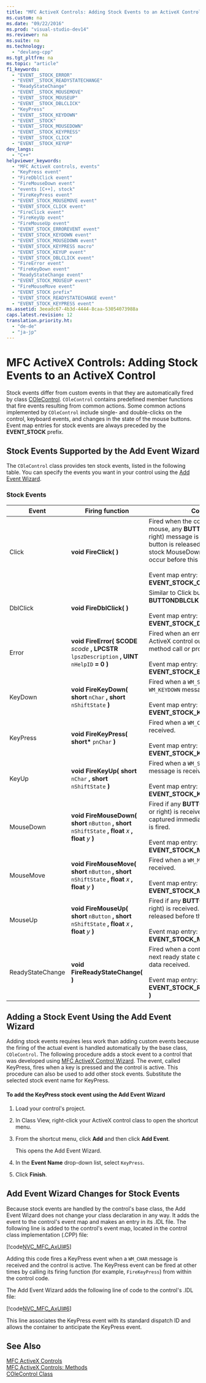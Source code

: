 ```yaml
---
title: "MFC ActiveX Controls: Adding Stock Events to an ActiveX Control"
ms.custom: na
ms.date: "09/22/2016"
ms.prod: "visual-studio-dev14"
ms.reviewer: na
ms.suite: na
ms.technology: 
  - "devlang-cpp"
ms.tgt_pltfrm: na
ms.topic: "article"
f1_keywords: 
  - "EVENT__STOCK_ERROR"
  - "EVENT__STOCK_READYSTATECHANGE"
  - "ReadyStateChange"
  - "EVENT__STOCK_MOUSEMOVE"
  - "EVENT__STOCK_MOUSEUP"
  - "EVENT__STOCK_DBLCLICK"
  - "KeyPress"
  - "EVENT__STOCK_KEYDOWN"
  - "EVENT__STOCK"
  - "EVENT__STOCK_MOUSEDOWN"
  - "EVENT__STOCK_KEYPRESS"
  - "EVENT__STOCK_CLICK"
  - "EVENT__STOCK_KEYUP"
dev_langs: 
  - "C++"
helpviewer_keywords: 
  - "MFC ActiveX controls, events"
  - "KeyPress event"
  - "FireDblClick event"
  - "FireMouseDown event"
  - "events [C++], stock"
  - "FireKeyPress event"
  - "EVENT_STOCK_MOUSEMOVE event"
  - "EVENT_STOCK_CLICK event"
  - "FireClick event"
  - "FireKeyUp event"
  - "FireMouseUp event"
  - "EVENT_STOCK_ERROREVENT event"
  - "EVENT_STOCK_KEYDOWN event"
  - "EVENT_STOCK_MOUSEDOWN event"
  - "EVENT_STOCK_KEYPRESS macro"
  - "EVENT_STOCK_KEYUP event"
  - "EVENT_STOCK_DBLCLICK event"
  - "FireError event"
  - "FireKeyDown event"
  - "ReadyStateChange event"
  - "EVENT_STOCK_MOUSEUP event"
  - "FireMouseMove event"
  - "EVENT_STOCK prefix"
  - "EVENT_STOCK_READYSTATECHANGE event"
  - "EVENT_STOCK_KEYPRESS event"
ms.assetid: 3eeadc67-4b3d-4444-8caa-53054073988a
caps.latest.revision: 12
translation.priority.ht: 
  - "de-de"
  - "ja-jp"
---
```

# MFC ActiveX Controls: Adding Stock Events to an ActiveX Control
Stock events differ from custom events in that they are automatically fired by class [COleControl](../VS_csharp/colecontrol-class.md). `COleControl` contains predefined member functions that fire events resulting from common actions. Some common actions implemented by `COleControl` include single- and double-clicks on the control, keyboard events, and changes in the state of the mouse buttons. Event map entries for stock events are always preceded by the **EVENT_STOCK** prefix.  
  
##  <a name="_core_stock_events_supported_by_classwizard"></a> Stock Events Supported by the Add Event Wizard  
 The `COleControl` class provides ten stock events, listed in the following table. You can specify the events you want in your control using the [Add Event Wizard](../VS_csharp/add-event-wizard.md).  
  
### Stock Events  
  
|Event|Firing function|Comments|  
|-----------|---------------------|--------------|  
|Click|**void FireClick( )**|Fired when the control captures the mouse, any **BUTTONUP** (left, middle, or right) message is received, and the button is released over the control. The stock MouseDown and MouseUp events occur before this event.<br /><br /> Event map entry: **EVENT_STOCK_CLICK( )**|  
|DblClick|**void FireDblClick( )**|Similar to Click but fired when a **BUTTONDBLCLK** message is received.<br /><br /> Event map entry: **EVENT_STOCK_DBLCLICK( )**|  
|Error|**void FireError( SCODE**  *scode* **, LPCSTR**  `lpszDescription` **, UINT**  `nHelpID`  **= 0 )**|Fired when an error occurs within your ActiveX control outside of the scope of a method call or property access.<br /><br /> Event map entry: **EVENT_STOCK_ERROREVENT( )**|  
|KeyDown|**void FireKeyDown( short**  `nChar` **, short**  `nShiftState`  **)**|Fired when a `WM_SYSKEYDOWN` or `WM_KEYDOWN` message is received.<br /><br /> Event map entry: **EVENT_STOCK_KEYDOWN( )**|  
|KeyPress|**void FireKeyPress( short\***  `pnChar`  **)**|Fired when a `WM_CHAR` message is received.<br /><br /> Event map entry: **EVENT_STOCK_KEYPRESS( )**|  
|KeyUp|**void FireKeyUp( short**  `nChar` **, short**  `nShiftState`  **)**|Fired when a `WM_SYSKEYUP` or `WM_KEYUP` message is received.<br /><br /> Event map entry: **EVENT_STOCK_KEYUP( )**|  
|MouseDown|**void FireMouseDown( short**  `nButton` **, short**  `nShiftState` **, float**  *x* **, float**  *y*  **)**|Fired if any **BUTTONDOWN** (left, middle, or right) is received. The mouse is captured immediately before this event is fired.<br /><br /> Event map entry: **EVENT_STOCK_MOUSEDOWN( )**|  
|MouseMove|**void FireMouseMove( short**  `nButton` **, short**  `nShiftState` **, float**  *x* **, float**  *y*  **)**|Fired when a `WM_MOUSEMOVE` message is received.<br /><br /> Event map entry: **EVENT_STOCK_MOUSEMOVE( )**|  
|MouseUp|**void FireMouseUp( short**  `nButton` **, short**  `nShiftState` **, float**  *x* **, float**  *y*  **)**|Fired if any **BUTTONUP** (left, middle, or right) is received. The mouse capture is released before this event is fired.<br /><br /> Event map entry: **EVENT_STOCK_MOUSEUP( )**|  
|ReadyStateChange|**void FireReadyStateChange( )**|Fired when a control transitions to the next ready state due to the amount of data received.<br /><br /> Event map entry: **EVENT_STOCK_READYSTATECHANGE( )**|  
  
##  <a name="_core_adding_a_stock_event_using_classwizard"></a> Adding a Stock Event Using the Add Event Wizard  
 Adding stock events requires less work than adding custom events because the firing of the actual event is handled automatically by the base class, `COleControl`. The following procedure adds a stock event to a control that was developed using [MFC ActiveX Control Wizard](../VS_csharp/mfc-activex-control-wizard.md). The event, called KeyPress, fires when a key is pressed and the control is active. This procedure can also be used to add other stock events. Substitute the selected stock event name for KeyPress.  
  
#### To add the KeyPress stock event using the Add Event Wizard  
  
1.  Load your control's project.  
  
2.  In Class View, right-click your ActiveX control class to open the shortcut menu.  
  
3.  From the shortcut menu, click **Add** and then click **Add Event**.  
  
     This opens the Add Event Wizard.  
  
4.  In the **Event Name** drop-down list, select `KeyPress`.  
  
5.  Click **Finish**.  
  
##  <a name="_core_classwizard_changes_for_stock_events"></a> Add Event Wizard Changes for Stock Events  
 Because stock events are handled by the control's base class, the Add Event Wizard does not change your class declaration in any way. It adds the event to the control's event map and makes an entry in its .IDL file. The following line is added to the control's event map, located in the control class implementation (.CPP) file:  
  
 [!code[NVC_MFC_AxUI#5](../VS_csharp/codesnippet/CPP/mfc-activex-controls--adding-stock-events-to-an-activex-control_1.cpp)]  
  
 Adding this code fires a KeyPress event when a `WM_CHAR` message is received and the control is active. The KeyPress event can be fired at other times by calling its firing function (for example, `FireKeyPress`) from within the control code.  
  
 The Add Event Wizard adds the following line of code to the control's .IDL file:  
  
 [!code[NVC_MFC_AxUI#6](../VS_csharp/codesnippet/CPP/mfc-activex-controls--adding-stock-events-to-an-activex-control_2.idl)]  
  
 This line associates the KeyPress event with its standard dispatch ID and allows the container to anticipate the KeyPress event.  
  
## See Also  
 [MFC ActiveX Controls](../VS_csharp/mfc-activex-controls.md)   
 [MFC ActiveX Controls: Methods](../VS_csharp/mfc-activex-controls--methods.md)   
 [COleControl Class](../VS_csharp/colecontrol-class.md)
